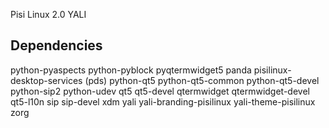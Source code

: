 Pisi Linux 2.0 YALI 

Dependencies
------------

python-pyaspects
python-pyblock
pyqtermwidget5
panda
pisilinux-desktop-services  (pds)
python-qt5
python-qt5-common
python-qt5-devel
python-sip2
python-udev
qt5
qt5-devel
qtermwidget
qtermwidget-devel
qt5-l10n
sip
sip-devel
xdm
yali
yali-branding-pisilinux
yali-theme-pisilinux
zorg
